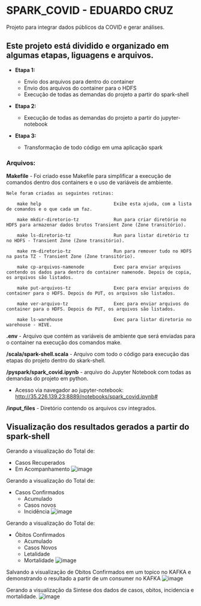 # SPARK_COVID - EDUARDO CRUZ

Projeto para integrar dados públicos da COVID e gerar análises.

## Este projeto está dividido e organizado em algumas etapas, liguagens e arquivos. 

 - **Etapa 1:**
    * Envio dos arquivos para dentro do container
    * Envio dos arquivos do container para o HDFS
    * Execução de todas as demandas do projeto a partir do spark-shell

- **Etapa 2:** 
    * Execução de todas as demandas do projeto a partir do jupyter-notebook

- **Etapa 3:**
    * Transformação de todo código em uma aplicação spark

### Arquivos: 

**Makefile** - Foi criado esse Makefile para simplificar a execução de comandos dentro dos containers e o uso de variáveis de ambiente. 

    Nele foram criadas as seguintes rotinas: 

        make help                           Exibe esta ajuda, com a lista de comandos e o que cada um faz. 

        make mkdir-diretorio-tz             Run para criar diretório no HDFS para armazenar dados brutos Transient Zone (Zone transitório).

        make ls-diretorio-tz                Run para listar diretório tz no HDFS - Transient Zone (Zone transitório).

        make rm-diretorio-tz                Run para remover tudo no HDFS na pasta TZ - Transient Zone (Zone transitório).

        make cp-arquivos-namenode           Exec para enviar arquivos contendo os dados para dentro do container namenode. Depois de copia, os arquivos são listados.

        make put-arquivos-tz                Exec para enviar arquivos do container para o HDFS. Depois do PUT, os arquivos são listados.

        make ver-arquivo-tz                 Exec para enviar arquivos do container para o HDFS. Depois do PUT, os arquivos são listados.

        make ls-warehouse                   Exec para listar diretorio no warehouse - HIVE. 

    

**.env** - Arquivo que contém as variáveis de ambiente que será enviadas para o container na execução dos comandos make.

**/scala/spark-shell.scala** - Arquivo com todo o código para execução das etapas do projeto dentro do skark-shell.

**/pyspark/spark_covid.ipynb** - arquivo do Jupyter Notebook com todas as demandas do projeto em python.
- Acesso via navegador ao jupyter-notebook: http://35.226.139.23:8889/notebooks/spark_covid.ipynb# 

**/input_files** - Diretório contendo os arquivos csv integrados.

## Visualização dos resultados gerados a partir do spark-shell 

Gerando a visualização do Total de:
- Casos Recuperados 
- Em Acompanhamento
![image](https://user-images.githubusercontent.com/79167966/140811106-7f110f09-ce83-436a-a502-992a00c94c44.png)

Gerando a visualização do Total de:
- Casos Confirmados
  - Acumulado
  - Casos novos 
  - Incidência 
 ![image](https://user-images.githubusercontent.com/79167966/140811278-d5a0eb42-0213-4209-9217-ec6f763f337a.png)

Gerando a visualização do Total de:
 - Óbitos Confirmados
   - Acumulado
   - Casos Novos
   - Letalidade
   - Mortalidade 
![image](https://user-images.githubusercontent.com/79167966/140811416-beed766b-5a8a-4123-80c7-c98914b4a8bf.png)

Salvando a visualização de Obitos Confirmados em um topico no KAFKA e demonstrando o resultado a partir de um consumer no KAFKA
![image](https://user-images.githubusercontent.com/79167966/140811575-25d96c44-36cb-4482-ac2a-be149c10e04d.png)

Gerando a visualização da Sintese dos dados de casos, obitos, incidencia e mortalidade.
![image](https://user-images.githubusercontent.com/79167966/140812433-e2d1bc75-6b16-4ce7-876f-bc4c02a513b5.png)

